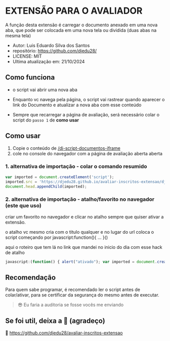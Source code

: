 # EXTENSÃO PARA O AVALIADOR

A função desta extensão é carregar o documento anexado em uma nova aba, que pode ser colocada em uma nova tela ou dividida (duas abas na mesma tela)

* Autor: Luis Eduardo Silva dos Santos
* repositório: <https://github.com/djedu28/>
* LICENSE: MIT
* Ultima atualização em: 21/10/2024

## Como funciona

* o script vai abrir uma nova aba

* Enquanto vc navega pela página, o script vai rastrear quando aparecer o link do Documento e atualizar a nova aba com esse conteúdo

* Sempre que recarregar a página de avaliação, será necessário colar o script do `passo 1` de **como usar**

## Como usar

1. Copie o conteúdo de [/dj-script-documentos-iframe](dj-script-documentos-iframe.js)
2. cole no console do navegador com a página de avaliação aberta aberta

### 1. alternativa de importação - colar o comando resumido

```js
var imported = document.createElement('script');
imported.src = 'https://djedu28.github.io/avaliar-inscritos-extensao/dj-script-documentos-iframe.js';
document.head.appendChild(imported); 

```

### 2. alternativa de importação - atalho/favorito no navegador (este que uso)

criar um favorito no navegador e clicar no atalho sempre que quiser ativar a extensão.

o atalho vc mesmo cria
com o titulo qualquer
e no lugar do url coloca o script começando por javascript:function(){ ... }()

aqui o roteiro que tem lá no link que mandei no inicio do dia com esse hack de atalho

```js
javascript:(function() { alert("ativado"); var imported = document.createElement('script'); imported.src = '<https://djedu28.github.io/avaliar-inscritos-extensao/dj-script-documentos-iframe.js>'; document.head.appendChild(imported);})()
```

## Recomendação

Para quem sabe programar, é recomendado ler o script antes de colar/ativar, para se certificar da segurança do mesmo antes de executar. 
> 😎 Eu faria a auditoria se fosse vocês me enviando

## Se foi util, deixa a 🌟 (agradeço)

🌟 <https://github.com/djedu28/avaliar-inscritos-extensao>
